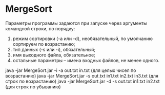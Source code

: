 # MergeSort
Параметры программы задаются при запуске через аргументы командной строки, по порядку:
1. режим сортировки (-a или -d), необязательный, по умолчанию сортируем по возрастанию;
2. тип данных (-s или -i), обязательный;
3. имя выходного файла, обязательное;
4. остальные параметры – имена входных файлов, не менее одного.

java -jar MergeSort.jar -i -a out.txt in.txt (для целых чисел по возрастанию)
java -jar MergeSort.jar -s out.txt in1.txt in2.txt in3.txt (для строк по возрастанию)
java -jar MergeSort.jar -d -s out.txt in1.txt in2.txt (для строк по убыванию)
